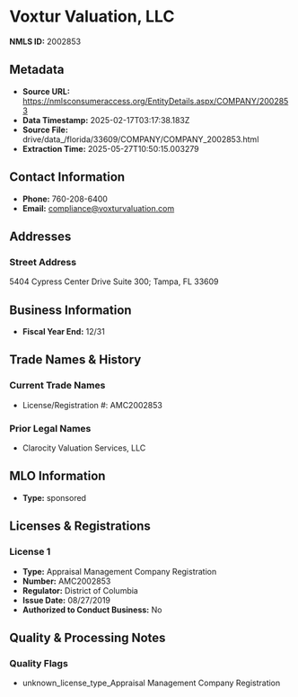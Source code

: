 # Voxtur Valuation, LLC

**NMLS ID:** 2002853

## Metadata
- **Source URL:** https://nmlsconsumeraccess.org/EntityDetails.aspx/COMPANY/2002853
- **Data Timestamp:** 2025-02-17T03:17:38.183Z
- **Source File:** drive/data_/florida/33609/COMPANY/COMPANY_2002853.html
- **Extraction Time:** 2025-05-27T10:50:15.003279

## Contact Information
- **Phone:** 760-208-6400
- **Email:** compliance@voxturvaluation.com

## Addresses
### Street Address
5404 Cypress Center Drive Suite 300; Tampa, FL 33609

## Business Information
- **Fiscal Year End:** 12/31

## Trade Names & History
### Current Trade Names
- License/Registration #: AMC2002853

### Prior Legal Names
- Clarocity Valuation Services, LLC

## MLO Information
- **Type:** sponsored

## Licenses & Registrations

### License 1
- **Type:** Appraisal Management Company Registration
- **Number:** AMC2002853
- **Regulator:** District of Columbia
- **Issue Date:** 08/27/2019
- **Authorized to Conduct Business:** No

## Quality & Processing Notes
### Quality Flags
- unknown_license_type_Appraisal Management Company Registration
